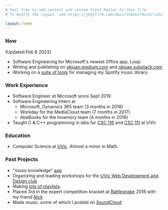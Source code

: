 ```yaml
---
# Feel free to add content and custom Front Matter to this file.
# To modify the layout, see https://jekyllrb.com/docs/themes/#overriding-theme-defaults

layout: home
---
```


### Now
(Updated Feb 8 2023)
* Software Engineering for Microsoft's newest Office app, Loop.
* Writing and publishing on [okjuan.medium.com](https://okjuan.medium.com) and [okjuan.substack.com](https://okjuan.substack.com)
* Working on a [suite of tools](https://github.com/okjuan/music-lib-bot) for managing my Spotify music library.

### Work Experience
* Software Engineer at Microsoft since Sept 2019
* Software Engineering Intern at
    * Microsoft, Dynamics 365 team (3 months in 2018)
    * Workday for the MediaCloud team (7 months in 2017)
    * AbeBooks for the Inventory team (4 months in 2016)
* Taught C & C++ programming in labs for [CSC 116](https://heat.csc.uvic.ca/coview/outline/2018/Fall/CSC/116) and [CSC 111](https://heat.csc.uvic.ca/coview/outline/2019/Spring/CSC/111) at UVic

### Education
* Computer Science at [UVic](https://www.uvic.ca/). Almost a minor in Math.

### Past Projects
* "music knowledge" [app](https://github.com/okjuan/muze)
* Organizing and leading workshops for the [UVic Web Development and Design club](https://www.facebook.com/UVicWebDev/?fref=gs&dti=216915481806345&hc_location=group_dialog)
* Making [lots of playlists](https://open.spotify.com/user/jcgalleg).
* Placed 3rd in the expert competition bracket at [Battlesnake](https://www.battlesnake.io/) 2018 with my friend [Nick](https://github.com/NicholasKobald)
* Made music, some of which I posted on [SoundCloud](https://soundcloud.com/baba-guano)